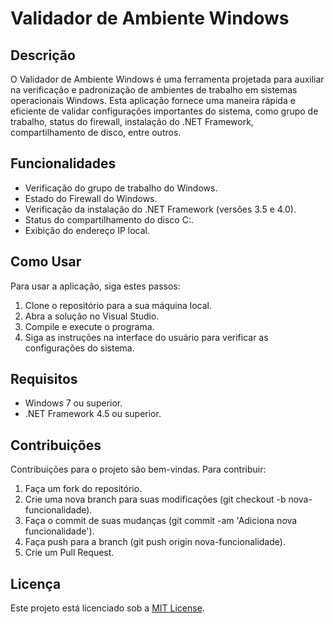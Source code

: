 <!DOCTYPE html>
<html>
<head>
    
</head>
<body>

<h1>Validador de Ambiente Windows</h1>

<h2>Descrição</h2>
<p>O Validador de Ambiente Windows é uma ferramenta projetada para auxiliar na verificação e padronização de ambientes de trabalho em sistemas operacionais Windows. Esta aplicação fornece uma maneira rápida e eficiente de validar configurações importantes do sistema, como grupo de trabalho, status do firewall, instalação do .NET Framework, compartilhamento de disco, entre outros.</p>

<h2>Funcionalidades</h2>
<ul>
    <li>Verificação do grupo de trabalho do Windows.</li>
    <li>Estado do Firewall do Windows.</li>
    <li>Verificação da instalação do .NET Framework (versões 3.5 e 4.0).</li>
    <li>Status do compartilhamento do disco C:.</li>
    <li>Exibição do endereço IP local.</li>
</ul>

<h2>Como Usar</h2>
<p>Para usar a aplicação, siga estes passos:</p>
<ol>
    <li>Clone o repositório para a sua máquina local.</li>
    <li>Abra a solução no Visual Studio.</li>
    <li>Compile e execute o programa.</li>
    <li>Siga as instruções na interface do usuário para verificar as configurações do sistema.</li>
</ol>

<h2>Requisitos</h2>
<ul>
    <li>Windows 7 ou superior.</li>
    <li>.NET Framework 4.5 ou superior.</li>
</ul>

<h2>Contribuições</h2>
<p>Contribuições para o projeto são bem-vindas. Para contribuir:</p>
<ol>
    <li>Faça um fork do repositório.</li>
    <li>Crie uma nova branch para suas modificações (git checkout -b nova-funcionalidade).</li>
    <li>Faça o commit de suas mudanças (git commit -am 'Adiciona nova funcionalidade').</li>
    <li>Faça push para a branch (git push origin nova-funcionalidade).</li>
    <li>Crie um Pull Request.</li>
</ol>

<h2>Licença</h2>
<p>Este projeto está licenciado sob a <a href="LICENSE">MIT License</a>.</p>

</body>
</html>
